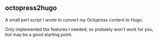 octopress2hugo
--------------

A small perl script I wrote to convert my Octopress content to Hugo.

Only implemented the features I needed, so probably won't work for you, but may be a good starting point.